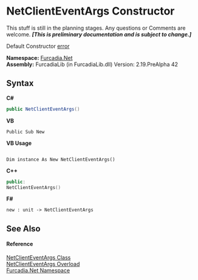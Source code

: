 # NetClientEventArgs Constructor 
This stuff is still in the planning stages. Any questions or Comments are welcome. _**\[This is preliminary documentation and is subject to change.\]**_

Default Constructor <a href="T_Furcadia_Net_ConnectionPhase">error</a>

**Namespace:**&nbsp;<a href="N_Furcadia_Net">Furcadia.Net</a><br />**Assembly:**&nbsp;FurcadiaLib (in FurcadiaLib.dll) Version: 2.19.PreAlpha 42

## Syntax

**C#**<br />
``` C#
public NetClientEventArgs()
```

**VB**<br />
``` VB
Public Sub New
```

**VB Usage**<br />
``` VB Usage

Dim instance As New NetClientEventArgs()
```

**C++**<br />
``` C++
public:
NetClientEventArgs()
```

**F#**<br />
``` F#
new : unit -> NetClientEventArgs
```


## See Also


#### Reference
<a href="T_Furcadia_Net_NetClientEventArgs">NetClientEventArgs Class</a><br /><a href="Overload_Furcadia_Net_NetClientEventArgs__ctor">NetClientEventArgs Overload</a><br /><a href="N_Furcadia_Net">Furcadia.Net Namespace</a><br />